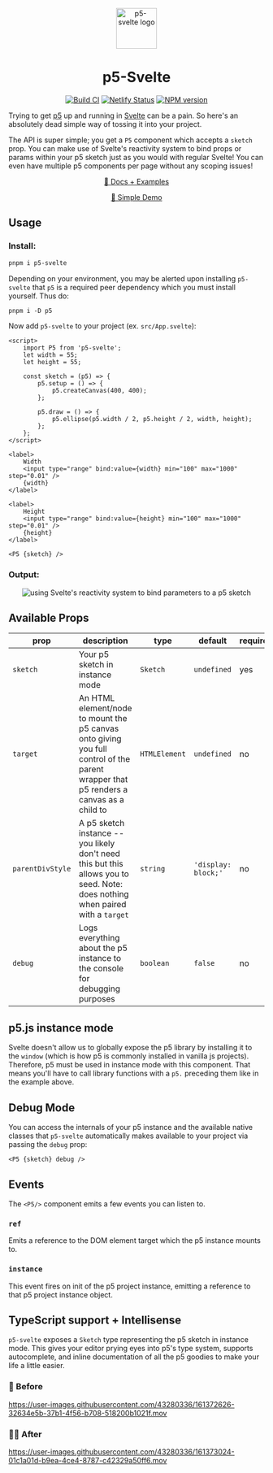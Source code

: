 <br>

<div align="center">
<img src="https://github.com/tonyketcham/p5-svelte/raw/main/static/logo.svg" alt="p5-svelte logo" width="80" />
</div>

<h1 align="center">p5-Svelte</h1>

<p align="center">
<a href="https://github.com/tonyketcham/p5-svelte/actions/workflows/build.yml"><img src="https://img.shields.io/github/workflow/status/tonyketcham/p5-svelte/Build%20CI?logo=github" alt="Build CI"></a>
<a href="https://app.netlify.com/sites/p5-svelte/deploys"><img src="https://img.shields.io/netlify/7dd33ce7-b638-4540-83d1-4442ef026efc?logo=netlify&logoColor=white" alt="Netlify Status"></a>
<a href="https://www.npmjs.com/package/p5-svelte"><img src="https://img.shields.io/npm/v/p5-svelte?color=%23ed225d" alt="NPM version"></a>
</p>

Trying to get <a href="https://p5js.org/">p5</a> up and running in [Svelte](https://svelte.dev/) can be a pain. So here's an absolutely dead simple way of tossing it into your project.

The API is super simple; you get a <code>P5</code> component which accepts a <code>sketch</code> prop. You can make use of Svelte's reactivity system to bind props or params within your p5 sketch just as you would with regular Svelte! You can even have multiple p5 components per page without any scoping issues!

<p align="center">
	<a href="https://svelte.dev/repl/c5fd1d8347cd4e47afe0e519aedbb3a5?version=3.31.2" target="_blank">📘 Docs + Examples</a>
</p>

<p align="center">
	<a href="https://svelte.dev/repl/c5fd1d8347cd4e47afe0e519aedbb3a5?version=3.31.2" target="_blank">🌱 Simple Demo</a>
</p>

## Usage

### Install:

```ps
pnpm i p5-svelte
```

Depending on your environment, you may be alerted upon installing `p5-svelte` that `p5` is a required peer dependency which you must install yourself. Thus do:

```ps
pnpm i -D p5
```

Now add `p5-svelte` to your project (ex. `src/App.svelte`):

```svelte
<script>
	import P5 from 'p5-svelte';
	let width = 55;
	let height = 55;

	const sketch = (p5) => {
		p5.setup = () => {
			p5.createCanvas(400, 400);
		};

		p5.draw = () => {
			p5.ellipse(p5.width / 2, p5.height / 2, width, height);
		};
	};
</script>

<label>
	Width
	<input type="range" bind:value={width} min="100" max="1000" step="0.01" />
	{width}
</label>

<label>
	Height
	<input type="range" bind:value={height} min="100" max="1000" step="0.01" />
	{height}
</label>

<P5 {sketch} />
```

### Output:

<div align="center">
	<img src="https://dev-to-uploads.s3.amazonaws.com/i/ajyz894enhdgdvot441x.gif" alt="using Svelte's reactivity system to bind parameters to a p5 sketch" />
</div>

## Available Props

| prop             | description                                                                                                                           | type          | default             | required? |
| ---------------- | ------------------------------------------------------------------------------------------------------------------------------------- | ------------- | ------------------- | --------- |
| `sketch`         | Your p5 sketch in instance mode                                                                                                       | `Sketch`      | `undefined`         | yes       |
| `target`         | An HTML element/node to mount the p5 canvas onto giving you full control of the parent wrapper that p5 renders a canvas as a child to | `HTMLElement` | `undefined`         | no        |
| `parentDivStyle` | A p5 sketch instance -- you likely don't need this but this allows you to seed. Note: does nothing when paired with a `target`        | `string`      | `'display: block;'` | no        |
| `debug`          | Logs everything about the p5 instance to the console for debugging purposes                                                           | `boolean`     | `false`             | no        |

## p5.js instance mode

Svelte doesn't allow us to globally expose the p5 library by installing it to the `window` (which is how p5 is commonly installed in vanilla js projects). Therefore, p5 must be used in instance mode with this component. That means you'll have to call library functions with a `p5.` preceding them like in the example above.

## Debug Mode

You can access the internals of your p5 instance and the available native classes that `p5-svelte` automatically makes available to your project via passing the `debug` prop:

```svelte
<P5 {sketch} debug />
```

## Events

The `<P5/>` component emits a few events you can listen to.

### `ref`

Emits a reference to the DOM element target which the p5 instance mounts to.

### `instance`

This event fires on init of the p5 project instance, emitting a reference to that p5 project instance object.

## TypeScript support + Intellisense

`p5-svelte` exposes a `Sketch` type representing the p5 sketch in instance mode. This gives your editor prying eyes into p5's type system, supports autocomplete, and inline documentation of all the p5 goodies to make your life a little easier.

### 😤 Before

https://user-images.githubusercontent.com/43280336/161372626-32634e5b-37b1-4f56-b708-518200b1021f.mov

### 🧙‍♀️ After

https://user-images.githubusercontent.com/43280336/161373024-01c1a01d-b9ea-4ce4-8787-c42329a50ff6.mov
